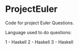 ProjectEuler
============

Code for project Euler Questions.

Language used to do questions:

1 - Haskell
2 - Haskell
3 - Haskell